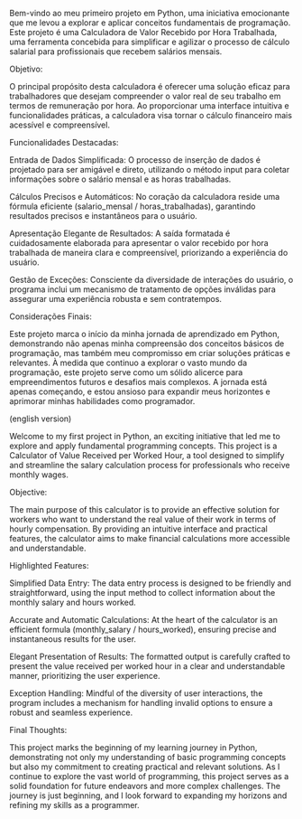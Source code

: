 Bem-vindo ao meu primeiro projeto em Python, uma iniciativa emocionante que me levou a explorar e aplicar conceitos fundamentais de programação. Este projeto é uma Calculadora de Valor Recebido por Hora Trabalhada, uma ferramenta concebida para simplificar e agilizar o processo de cálculo salarial para profissionais que recebem salários mensais.

Objetivo:

O principal propósito desta calculadora é oferecer uma solução eficaz para trabalhadores que desejam compreender o valor real de seu trabalho em termos de remuneração por hora. Ao proporcionar uma interface intuitiva e funcionalidades práticas, a calculadora visa tornar o cálculo financeiro mais acessível e compreensível.

Funcionalidades Destacadas:

Entrada de Dados Simplificada:
O processo de inserção de dados é projetado para ser amigável e direto, utilizando o método input para coletar informações sobre o salário mensal e as horas trabalhadas.

Cálculos Precisos e Automáticos:
No coração da calculadora reside uma fórmula eficiente (salario_mensal / horas_trabalhadas), garantindo resultados precisos e instantâneos para o usuário.

Apresentação Elegante de Resultados:
A saída formatada é cuidadosamente elaborada para apresentar o valor recebido por hora trabalhada de maneira clara e compreensível, priorizando a experiência do usuário.

Gestão de Exceções:
Consciente da diversidade de interações do usuário, o programa inclui um mecanismo de tratamento de opções inválidas para assegurar uma experiência robusta e sem contratempos.

Considerações Finais:

Este projeto marca o início da minha jornada de aprendizado em Python, demonstrando não apenas minha compreensão dos conceitos básicos de programação, mas também meu compromisso em criar soluções práticas e relevantes. À medida que continuo a explorar o vasto mundo da programação, este projeto serve como um sólido alicerce para empreendimentos futuros e desafios mais complexos. A jornada está apenas começando, e estou ansioso para expandir meus horizontes e aprimorar minhas habilidades como programador.

(english version)

Welcome to my first project in Python, an exciting initiative that led me to explore and apply fundamental programming concepts. This project is a Calculator of Value Received per Worked Hour, a tool designed to simplify and streamline the salary calculation process for professionals who receive monthly wages.

Objective:

The main purpose of this calculator is to provide an effective solution for workers who want to understand the real value of their work in terms of hourly compensation. By providing an intuitive interface and practical features, the calculator aims to make financial calculations more accessible and understandable.

Highlighted Features:

Simplified Data Entry:
The data entry process is designed to be friendly and straightforward, using the input method to collect information about the monthly salary and hours worked.

Accurate and Automatic Calculations:
At the heart of the calculator is an efficient formula (monthly_salary / hours_worked), ensuring precise and instantaneous results for the user.

Elegant Presentation of Results:
The formatted output is carefully crafted to present the value received per worked hour in a clear and understandable manner, prioritizing the user experience.

Exception Handling:
Mindful of the diversity of user interactions, the program includes a mechanism for handling invalid options to ensure a robust and seamless experience.

Final Thoughts:

This project marks the beginning of my learning journey in Python, demonstrating not only my understanding of basic programming concepts but also my commitment to creating practical and relevant solutions. As I continue to explore the vast world of programming, this project serves as a solid foundation for future endeavors and more complex challenges. The journey is just beginning, and I look forward to expanding my horizons and refining my skills as a programmer.
